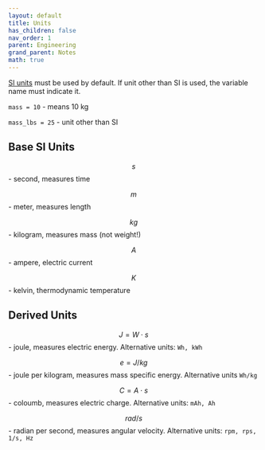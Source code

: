 ```yaml
---
layout: default
title: Units
has_children: false
nav_order: 1
parent: Engineering
grand_parent: Notes
math: true
---
```


[SI units](https://physics.nist.gov/cuu/Units/units.html) must be used
by default. If unit other than SI is used, the variable name must
indicate it.

`mass = 10` - means 10 kg

`mass_lbs = 25` - unit other than SI

## Base SI Units

$$s$$ - second, measures time

$$m$$ - meter, measures length

$$kg$$ - kilogram, measures mass (not weight!)

$$A$$ - ampere, electric current

$$K$$ - kelvin, thermodynamic temperature

## Derived Units

$$J = W\cdot s$$ - joule, measures electric energy. Alternative units: `Wh, kWh`

$$e = J/kg$$ - joule per kilogram, measures mass specific energy. Alternative units `Wh/kg`

$$C = A\cdot s$$ - coloumb, measures electric charge. Alternative units: `mAh, Ah`

$$rad/s$$ - radian per second, measures angular velocity. Alternative units: `rpm, rps, 1/s, Hz`
